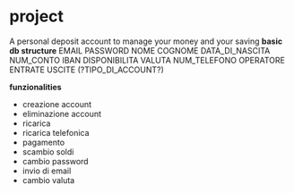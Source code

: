 # project
A personal deposit account to manage your money and your saving
**basic db structure**
EMAIL  PASSWORD  NOME  COGNOME  DATA_DI_NASCITA  NUM_CONTO  IBAN  DISPONIBILITA  VALUTA  NUM_TELEFONO  OPERATORE  ENTRATE  USCITE  (?TIPO_DI_ACCOUNT?)

**funzionalities**
- creazione account
- eliminazione account
- ricarica
- ricarica telefonica
- pagamento
- scambio soldi
- cambio password
- invio di email
- cambio valuta
